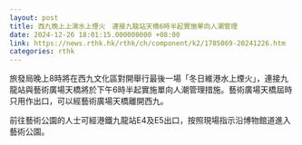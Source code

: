 ```yaml
---
layout: post
title: 西九晚上上演水上煙火　連接九龍站天橋6時半起實施單向人潮管理
date: 2024-12-26 18:01:15.000000000 +08:00
link: https://news.rthk.hk/rthk/ch/component/k2/1785069-20241226.htm
categories: rthk
---
```


旅發局晚上8時將在西九文化區對開舉行最後一場「冬日維港水上煙火」，連接九龍站與藝術廣場天橋將於下午6時半起實施單向人潮管理措施。藝術廣場天橋屆時只用作出口，可以經藝術廣場天橋離開西九。

前往藝術公園的人士可經港鐵九龍站E4及E5出口，按照現場指示沿博物館道進入藝術公園。
